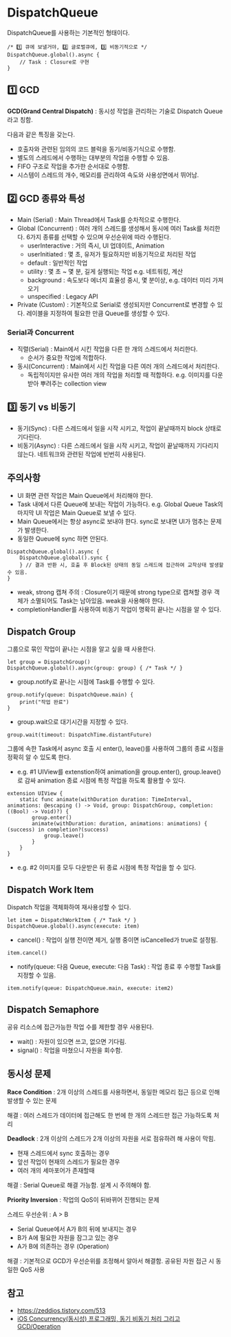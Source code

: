 # DispatchQueue

DispatchQueue를 사용하는 기본적인 형태이다.
```
/* 1️⃣ 큐에 보낼거야, 2️⃣ 글로벌큐에, 3️⃣ 비동기적으로 */
DispatchQueue.global().async {
	// Task : Closure로 구현
}
```

## 1️⃣ GCD
**GCD(Grand Central Dispatch)** : 동시성 작업을 관리하는 기술로 Dispatch Queue라고 칭함.

다음과 같은 특징을 갖는다.
- 호출자와 관련된 임의의 코드 블럭을 동기/비동기식으로 수행함.
- 별도의 스레드에서 수행하는 대부분의 작업을 수행할 수 있음.
- FIFO 구조로 작업을 추가한 순서대로 수행함.
- 시스템이 스레드의 개수, 메모리를 관리하여 속도와 사용성면에서 뛰어남.

## 2️⃣ GCD 종류와 특성

- Main (Serial) : Main Thread에서 Task를 순차적으로 수행한다.
- Global (Concurrent) : 여러 개의 스레드를 생성해서 동시에 여러 Task를 처리한다.
6가지 종류를 선택할 수 있으며 우선순위에 따라 수행된다.
	- userInteractive : 거의 즉시, UI 업데이트, Animation
 	- userInitiated : 몇 초, 유저가 필요하지만 비동기적으로 처리된 작업
	- default : 일반적인 작업
	- utility : 몇 초 ~ 몇 분, 길게 실행되는 작업 e.g. 네트워킹, 계산
	- background : 속도보다 에너지 효율성 중시, 몇 분이상, e.g. 데이터 미리 가져오기
	- unspecified : Legacy API
- Private (Custom) : 기본적으로 Serial로 생성되지만 Concurrent로 변경할 수 있다. 레이블을 지정하여 필요한 만큼 Queue를 생성할 수 있다.

### Serial과 Concurrent
- 직렬(Serial) : Main에서 시킨 작업을 다른 한 개의 스레드에서 처리한다.
	- 순서가 중요한 작업에 적합하다.
- 동시(Concurrent) : Main에서 시킨 작업을 다른 여러 개의 스레드에서 처리한다.
	- 독립적이지만 유사한 여러 개의 작업을 처리할 때 적합하다.  e.g. 이미지를 다운받아 뿌려주는 collection view

## 3️⃣ 동기 vs 비동기
- 동기(Sync) : 다른 스레드에서 일을 시작 시키고, 작업이 끝날때까지 block 상태로 기다린다.
- 비동기(Async) : 다른 스레드에서 일을 시작 시키고, 작업이 끝날때까지 기다리지 않는다. 네트워크와 관련된 작업에 빈번히 사용된다.

## 주의사항
- UI 화면 관련 작업은 Main Queue에서 처리해야 한다.
- Task 내에서 다른 Queue에 보내는 작업이 가능하다. e.g. Global Queue Task의 마지막 UI 작업은 Main Queue로 보낼 수 있다.
- Main Queue에서는 항상 async로 보내야 한다. sync로 보내면 UI가 멈추는 문제가 발생한다.
- 동일한 Queue에 sync 하면 안된다.
```
DispatchQueue.global().async {
	DispatchQueue.global().sync { 
	} // 결과 반환 시, 호출 후 Block된 상태의 동일 스레드에 접근하여 교착상태 발생할 수 있음.
}
```
- weak, strong 캡쳐 주의 : Closure이기 때문에 strong type으로 캡쳐할 경우 객체가 소멸되어도 Task는 남아있음. weak을 사용해야 한다.
- completionHandler를 사용하여 비동기 작업이 명확히 끝나는 시점을 알 수 있다.

## Dispatch Group
그룹으로 묶인 작업이 끝나는 시점을 알고 싶을 때 사용한다.
```
let group = DispatchGroup()
DispatchQueue.global().async(group: group) { /* Task */ }
```
- group.notify로 끝나는 시점에 Task를 수행할 수 있다.
```
group.notify(queue: DispatchQueue.main) {
    print("작업 완료")
}
```
- group.wait으로 대기시간을 지정할 수 있다.
```
group.wait(timeout: DispatchTime.distantFuture)
```

그룹에 속한 Task에서 async 호출 시 enter(), leave()를 사용하여 그룹의 종료 시점을 정확히 알 수 있도록 한다.
- e.g. #1 UIView를 extenstion하여 animation을 group.enter(), group.leave()로 감싸 animation 종료 시점에 특정 작업을 하도록 활용할 수 있다.
```
extension UIView {
    static func animate(withDuration duration: TimeInterval, animations: @escaping () -> Void, group: DispatchGroup, completion: ((Bool) -> Void)?) {
        group.enter()
        animate(withDuration: duration, animations: animations) { (success) in completion?(success)
            group.leave()
        }
    }
}
```
- e.g. #2 이미지를 모두 다운받은 뒤 종료 시점에 특정 작업을 할 수 있다.

## Dispatch Work Item
Dispatch 작업을 객체화하여 재사용성할 수 있다.
```
let item = DispatchWorkItem { /* Task */ }
DispatchQueue.global().async(execute: item)
```
- cancel() : 작업이 실행 전이면 제거, 실행 중이면 isCancelled가 true로 설정됨.
```
item.cancel()
```
- notify(queue: 다음 Queue, execute: 다음 Task) : 작업 종료 후 수행할 Task를 지정할 수 있음.
```
item.notify(queue: DispatchQueue.main, execute: item2)
```

## Dispatch Semaphore
공유 리소스에 접근가능한 작업 수를 제한할 경우 사용된다.
- wait() : 자원이 있으면 쓰고, 없으면 기다림.
- signal() : 작업을 마쳤으니 자원을 회수함.

## 동시성 문제
**Race Condition** : 2개 이상의 스레드를 사용하면서, 동일한 메모리 접근 등으로 인해 발생할 수 있는 문제

해결 : 여러 스레드가 데이터에 접근해도 한 번에 한 개의 스레드만 접근 가능하도록 처리

**Deadlock** : 2개 이상의 스레드가 2개 이상의 자원을 서로 점유하려 해 사용이 막힘.

- 현재 스레드에서 sync 호출하는 경우
- 앞선 작업이 현재의 스레드가 필요한 경우
- 여러 개의 세마포어가 존재할때

해결 : Serial Queue로 해결 가능함. 설계 시 주의해야 함.

**Priority Inversion** : 작업의 QoS이 뒤바뀌어 진행되는 문제

스레드 우선순위 : A > B
- Serial Queue에서 A가 B의 뒤에 보내지는 경우
- B가 A에 필요한 자원을 잠그고 있는 경우
- A가 B에 의존하는 경우 (Operation)

해결 : 기본적으로 GCD가 우선순위를 조정해서 알아서 해결함. 공유된 자원 접근 시 동일한 QoS 사용

## 참고
- https://zeddios.tistory.com/513
- [iOS Concurrency(동시성) 프로그래밍, 동기 비동기 처리 그리고 GCD/Operation](https://inf.run/6Ctr)
